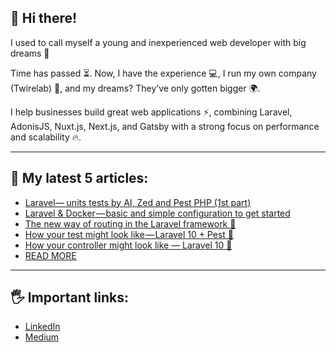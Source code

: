 ## 👋 Hi there!

I used to call myself a young and inexperienced web developer with big dreams 👊

Time has passed ⏳. Now, I have the experience 💻, I run my own company (Twirelab) 🚀, and my dreams? They’ve only gotten bigger 🌍.

I help businesses build great web applications ⚡, combining Laravel, AdonisJS, Nuxt.js, Next.js, and Gatsby with a strong focus on performance and scalability 🔥.

---

## 📝 My latest 5 articles:
- [Laravel— units tests by AI, Zed and Pest PHP (1st part)](https://medium.com/@lukasz.lupa/laravel-units-tests-by-ai-zed-and-pest-php-1st-part-dc1f802bda99)
- [Laravel & Docker — basic and simple configuration to get started](https://medium.com/@lukasz.lupa/laravel-docker-basic-and-simple-configuration-to-get-started-27866a2ef035)
- [The new way of routing in the Laravel framework 🚫](https://medium.com/@lukasz.lupa/the-new-way-of-routing-in-the-laravel-framework-9f0411379a8f)
- [How your test might look like — Laravel 10 + Pest 🧹](https://medium.com/@lukasz.lupa/how-your-test-might-look-like-laravel-10-pest-79674e064c82)
- [How your controller might look like — Laravel 10 🧹](https://medium.com/@lukasz.lupa/how-your-controller-might-look-like-laravel-10-42f4f191cbc)
- [READ MORE](https://medium.com/@lukasz.lupa)

---

## 🖐️ Important links:
- [LinkedIn](https://linkedin.com/in/lukaszlupa/)
- [Medium](https://medium.com/@lukasz.lupa)
